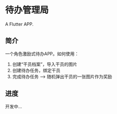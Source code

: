 # 待办管理局

A Flutter APP.

## 简介

一个角色激励式待办APP。如何使用：

1. 创建“干员档案”，导入干员的图片
2. 创建待办任务，绑定干员
3. 完成待办任务 --> 随机弹出干员的一张图片作为奖励

## 进度

开发中...